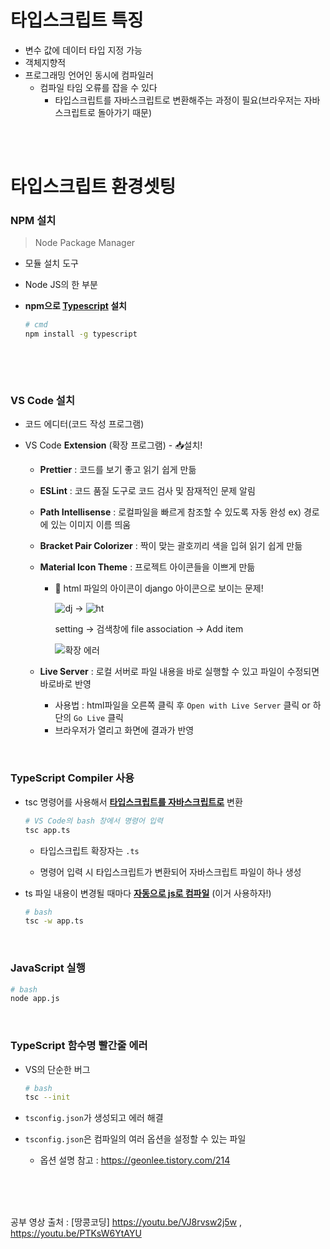 # 타입스크립트 특징

- 변수 값에 데이터 타입 지정 가능
- 객체지향적
- 프로그래밍 언어인 동시에 컴파일러
  - 컴파일 타임 오류를 잡을 수 있다
    - 타입스크립트를 자바스크립트로 변환해주는 과정이 필요(브라우저는 자바스크립트로 돌아가기 때문)

<br>

<br>

# 타입스크립트 환경셋팅

### NPM 설치

> Node Package Manager

- 모듈 설치 도구

- Node JS의 한 부분

- **npm으로 <u>Typescript</u> 설치**

  ```bash
  # cmd
  npm install -g typescript
  ```

  <br>

<br>

### VS Code 설치

- 코드 에디터(코드 작성 프로그램)

- VS Code **Extension** (확장 프로그램) - 📥설치!
  
  - **Prettier** : 코드를 보기 좋고 읽기 쉽게 만듦
  
  - **ESLint** : 코드 품질 도구로 코드 검사 및 잠재적인 문제 알림
  
  - **Path Intellisense** : 로컬파일을 빠르게 참조할 수 있도록 자동 완성 ex) 경로에 있는 이미지 이름 띄움
  
  - **Bracket Pair Colorizer** : 짝이 맞는 괄호끼리 색을 입혀 읽기 쉽게 만듦
  
  - **Material Icon Theme** : 프로젝트 아이콘들을 이쁘게 만듦
  
    - 🔔 html 파일의 아이콘이 django 아이콘으로 보이는 문제!
  
      ![dj](https://user-images.githubusercontent.com/24764210/120057764-add9a180-c080-11eb-84fe-454dfa662d6d.PNG) → ![ht](https://user-images.githubusercontent.com/24764210/120057765-ae723800-c080-11eb-8129-718b429d8f1a.PNG)
  
      setting -> 검색창에 file association -> Add item
  
      ![확장 에러](https://user-images.githubusercontent.com/24764210/120057666-e167fc00-c07f-11eb-965a-8e525cb43817.jpg)
  
  - **Live Server** : 로컬 서버로 파일 내용을 바로 실행할 수 있고 파일이 수정되면 바로바로 반영
  
    - 사용법 : html파일을 오른쪽 클릭 후 `Open with Live Server` 클릭 or 하단의 `Go Live` 클릭
    - 브라우저가 열리고 화면에 결과가 반영

<br>

### TypeScript Compiler 사용

- tsc 명령어를 사용해서 **<u>타입스크립트를 자바스크립트로</u>** 변환
   ```bash
   # VS Code의 bash 창에서 명령어 입력
   tsc app.ts
   ```
   
  - 타입스크립트 확장자는 `.ts`
  
  - 명령어 입력 시 타입스크립트가 변환되어 자바스크립트 파일이 하나 생성
	
- ts 파일 내용이 변경될 때마다 **<u>자동으로 js로 컴파일</u>** (이거 사용하자!)

   ```bash
   # bash
   tsc -w app.ts
   ```

<br>


### JavaScript 실행

```bash
# bash
node app.js
```

<br>

### TypeScript 함수명 빨간줄 에러

- VS의 단순한 버그

  ```bash
  # bash
  tsc --init
  ```

- `tsconfig.json`가 생성되고 에러 해결

- `tsconfig.json`은 컴파일의 여러 옵션을 설정할 수 있는 파일
  
  - 옵션 설명 참고 : https://geonlee.tistory.com/214

<br>

<br>

<br>

공부 영상 출처 : [땅콩코딩] https://youtu.be/VJ8rvsw2j5w , https://youtu.be/PTKsW6YtAYU